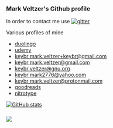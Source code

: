 ### Mark Veltzer's Github profile

In order to contact me use [![gitter](https://badges.gitter.im/Join%20Chat.svg)](https://gitter.im/veltzer/mark.veltzer)

Various profiles of mine
* [duolingo](https://www.duolingo.com/profile/mark.veltzer)
* [udemy](https://www.udemy.com/user/mark-veltzer)
* [keybr mark.veltzer+keybr@gmail.com](https://www.keybr.com/profile/t1z6z7j)
* [keybr mark.veltzer@gmail.com](https://www.keybr.com/profile/01l958g)
* [keybr veltzer@gnu.org](https://www.keybr.com/profile/m4dnhap)
* [keybr mark2776@yahoo.com](https://www.keybr.com/profile/65vu5dy)
* [keybr mark.veltzer@protonmail.com](https://www.keybr.com/profile/5508u71)
* [goodreads](https://www.goodreads.com/user/show/34371877-mark-veltzer)
* [nitrotype](https://www.nitrotype.com/racer/veltzer)

[![GitHub stats](https://github-readme-stats.vercel.app/api?username=veltzer)](https://github.com/anuraghazra/github-readme-stats)

### ![](https://komarev.com/ghpvc/?username=veltzer)
